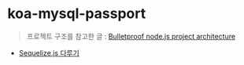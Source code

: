 # koa-mysql-passport

> 프로젝트 구조를 참고한 글 : [Bulletproof node.js project architecture](https://dev.to/santypk4/bulletproof-node-js-project-architecture-4epf)

* [Sequelize.js 다루기](https://hyunseob.github.io/2016/03/27/usage-of-sequelize-js/)
